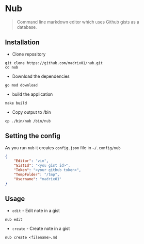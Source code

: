 # Nub

> Command line markdown editor which uses Github gists as a database.

## Installation

- Clone repository
```shell
git clone https://github.com/madrix01/nub.git
cd nub
```
- Download the dependencies
```shell
go mod download
```

- build the application
```shell
make build
```
- Copy output to /bin 
```
cp ./bin/nub /bin/nub
```

## Setting the config

As you run `nub` it creates `config.json` file in `~/.config/nub`
```json
{
    "Editor": "vim",
    "GistId": "<you gist id>",
    "Token": "<your github token>",
    "TempFolder": "/tmp",
    "Username": "madrix01"
}
```

## Usage

- `edit` - Edit note in a gist
```shell
nub edit
```
- `create` - Create note in a gist
```shell
nub create <filename>.md
```